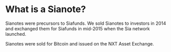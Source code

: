 # What is a Sianote?

Sianotes were precursors to Siafunds. We sold Sianotes to investors in 2014 and exchanged them for Siafunds in mid-2015 when the Sia network launched.

Sianotes were sold for Bitcoin and issued on the NXT Asset Exchange.
